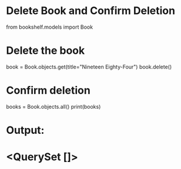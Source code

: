 # Delete Book and Confirm Deletion

from bookshelf.models import Book

# Delete the book
book = Book.objects.get(title="Nineteen Eighty-Four")
book.delete()

# Confirm deletion
books = Book.objects.all()
print(books)

# Output:
# <QuerySet []>
